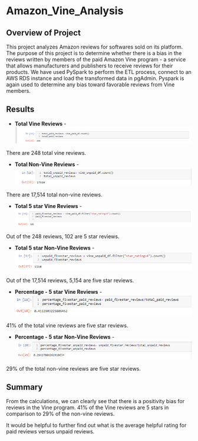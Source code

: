 ﻿# Amazon_Vine_Analysis

## Overview of Project
This project analyzes Amazon reviews for softwares sold on its platform. The purpose of this project is to determine whether there is a bias in the reviews written by members of the paid Amazon Vine program - a service that allows manufacturers and publishers to receive reviews for their products. We have used PySpark to perform the ETL process, connect to an AWS RDS instance and load the transformed data in pgAdmin. Pyspark is again used to determine any bias toward favorable reviews from Vine members. 


## Results

- **Total Vine Reviews** - 
![Total Vine Reviews](https://github.com/vedikanigam/Amazon_Vine_Analysis/blob/main/Images/Total_vine_reviews.png)

There are 248 total vine reviews.
	
- **Total Non-Vine Reviews** -
![Total Non-Vine Reviews](https://github.com/vedikanigam/Amazon_Vine_Analysis/blob/main/Images/Total_nonvine_reviews.png)

There are 17,514 total non-vine reviews.


- **Total 5 star Vine Reviews** -
![Total 5 star Vine Reviews](https://github.com/vedikanigam/Amazon_Vine_Analysis/blob/main/Images/Fivestars_Vine_stars.png) 

Out of the 248 reviews, 102 are 5 star reviews.


- **Total 5 star Non-Vine Reviews** - 
![Total 5 star Non-Vine Reviews](https://github.com/vedikanigam/Amazon_Vine_Analysis/blob/main/Images/Fivestar_nonvine_reviews.png)

Out of the 17,514 reviews, 5,154 are five star reviews.

- **Percentage - 5 star Vine Reviews** - 
![Percentage 5 star Vine Reviews](https://github.com/vedikanigam/Amazon_Vine_Analysis/blob/main/Images/Percentagefivestars_Vine_reviews.png)

41% of the total vine reviews are five star reviews.	

- **Percentage - 5 star Non-Vine Reviews** - 
![Percentage 5 star Non-Vine Reviews](https://github.com/vedikanigam/Amazon_Vine_Analysis/blob/main/Images/Percentagefivestars_Nonvine_reviews.png)

29% of the total non-vine reviews are five star reviews.

## Summary

From the calculations, we can clearly see that there is a positivity bias for reviews in the Vine program. 41% of the Vine reviews are 5 stars in comparison to 29% of the non-vine reviews. 

It would be helpful to further find out what is the average helpful rating for paid reviews versus unpaid reviews. 